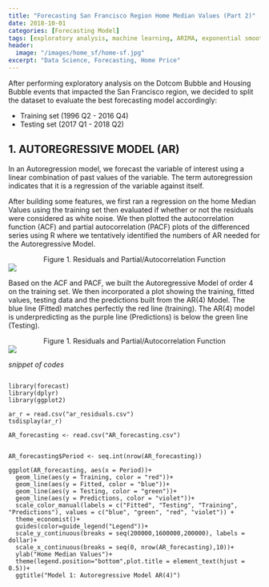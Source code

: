 ```yaml
---
title: "Forecasting San Francisco Region Home Median Values (Part 2)"
date: 2018-10-01
categories: [Forecasting Model]
tags: [exploratory analysis, machine learning, ARIMA, exponential smoothing, R]
header:
  image: "/images/home_sf/home-sf.jpg"
excerpt: "Data Science, Forecasting, Home Price"
---
```


After performing exploratory analysis on the Dotcom Bubble and Housing Bubble events that impacted the San Francisco region, we decided to split the dataset to evaluate the best forecasting model accordingly:
* Training set (1996 Q2 - 2016 Q4)
* Testing set (2017 Q1 - 2018 Q2)

## 1. AUTOREGRESSIVE MODEL (AR)
In an Autoregression model, we forecast the variable of interest using a linear combination of   past values of the variable. The term autoregression indicates that it is a regression of the variable against itself.

After building some features, we first ran a regression on the home Median Values using the training set then evaluated if whether or not the residuals were considered as white noise. We then plotted the autocorrelation function (ACF) and partial autocorrelation (PACF) plots of the differenced series using R where we tentatively identified the numbers of AR needed for the Autoregressive Model.

<div style="text-align: center"> Figure 1. Residuals and Partial/Autocorrelation Function</div>
<img src="{{ site.url }}{{ site.baseurl }}/images/home_sf/am1.png">

Based on the ACF and PACF, we built the Autoregressive Model of order 4 on the training set. We then incorporated a plot showing the training, fitted values, testing data and the predictions built from the AR(4) Model. The blue line (Fitted) matches perfectly the red line (training). The AR(4) model is underpredicting as the purple line (Predictions) is below the green line (Testing).

<div style="text-align: center"> Figure 1. Residuals and Partial/Autocorrelation Function</div>
<img src="{{ site.url }}{{ site.baseurl }}/images/home_sf/am1.png">

*snippet of codes*
```{r}

library(forecast)
library(dplyr)
library(ggplot2)

ar_r = read.csv("ar_residuals.csv")
tsdisplay(ar_r)

AR_forecasting <- read.csv("AR_forecasting.csv")


AR_forecasting$Period <- seq.int(nrow(AR_forecasting))

ggplot(AR_forecasting, aes(x = Period))+
  geom_line(aes(y = Training, color = "red"))+
  geom_line(aes(y = Fitted, color = "blue"))+
  geom_line(aes(y = Testing, color = "green"))+
  geom_line(aes(y = Predictions, color = "violet"))+
  scale_color_manual(labels = c("Fitted", "Testing", "Training", "Predictions"), values = c("blue", "green", "red", "violet")) +
  theme_economist()+
  guides(color=guide_legend("Legend"))+
  scale_y_continuous(breaks = seq(200000,1600000,200000), labels = dollar)+
  scale_x_continuous(breaks = seq(0, nrow(AR_forecasting),10))+
  ylab("Home Median Values")+
  theme(legend.position="bottom",plot.title = element_text(hjust = 0.5))+
  ggtitle("Model 1: Autoregressive Model AR(4)")

```
